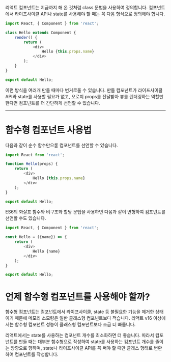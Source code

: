 리액트 컴포넌트는 지금까지 해 온 것처럼 class 문법을 사용하여 정의합니다. 컴포넌트에서 라이프사이클 API나 state를 사용해야 할 때는 꼭 다음 형식으로 정의해야 합니다.
```JavaScript
import React, { Component } from 'react';

class Hello extends Component {
    render() {
        return (
            <div>
                Hello {this.props.name}
            </div>
        );
    }
}

export default Hello;
```
이런 방식을 여러개 만들 때마다 번거로울 수 있습니다.
만들 컴포넌트가 라이프사이클 API와 state를 사용할 필요가 없고, 오로지 props를 전달받아 뷰를 렌더링하는 역할만 한다면 컴포넌트를 더 간단하게 선언할 수 있습니다.
***
# 함수형 컴포넌트 사용법
다음과 같이 순수 함수만으롣 컴포넌트를 선언할 수 있습니다.
```JavaScript
import React from 'react';

function Hello(props) {
    return (
        <div>
            Hello {this.props.name}
        </div>
    );
}

export default Hello;
```
ES6의 화살표 함수와 비구조화 할당 문법을 사용하면 다음과 같이 변형하여 컴포넌트를 선언할 수도 있습니다.
```JavaScript
import React, { Component } from 'react';

const Hello = ({name}) => {
    return (
        <div>
            Hello {name}
        </div>
    );
}

export default Hello;
```

# 언제 함수형 컴포넌트를 사용해야 할까?
함수형 컴포넌트는 컴포넌트에서 라이프사이클, state 등 불필요한 기능을 제거한 상태이기 때문에 메모리 소모량은 일반 클래스형 컴포넌트보다 적습니다. 리액트 v16 이상에서는 함수형 컴포넌트 성능이 클래스형 컴포넌트보다 조금 더 빠릅니다.

리액트에서는 state를 사용하는 컴포넌트 개수를 최소화하면 더 좋습니다. 따라서 컴포넌트를 만들 때는 대부분 함수형으로 작성하여 state를 사용하는 컴포넌트 개수를 줄이는 방향으로 향하며, state나 라이프사이클 API를 꼭 써야 할 때만 클래스 형태로 변환하여 컴포넌트를 작성합니다.